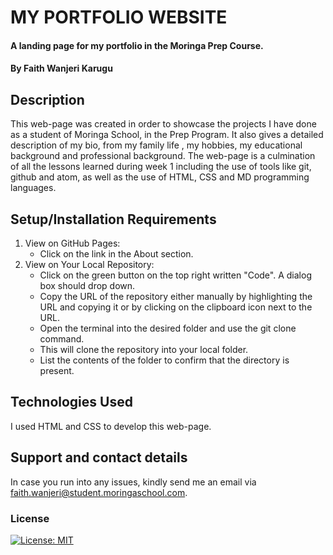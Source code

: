 # MY PORTFOLIO WEBSITE
#### A landing page for my portfolio in the Moringa Prep Course.
#### By **Faith Wanjeri Karugu**
## Description
This web-page was created in order to showcase the projects I have done as a student of Moringa School, in the Prep Program. It also gives a detailed description of my bio, from my family life , my hobbies, my educational background and professional background. The web-page is a culmination of all the lessons learned during week 1 including the use of tools like git, github and atom, as well as the use of HTML, CSS and MD programming languages.
## Setup/Installation Requirements
1. View on GitHub Pages:
   * Click on the link in the About section.
2. View on Your Local Repository:
   * Click on the green button on the top right written "Code". A dialog box    should drop down.
   * Copy the URL of the repository either manually by highlighting the URL and copying it or by clicking on the clipboard icon next to the URL.
   * Open the terminal into the desired folder and use the git clone command.
   * This will clone the repository into your local folder.
   * List the contents of the folder to confirm that the directory is present.
## Technologies Used
I used HTML and CSS to develop this web-page.
## Support and contact details
In case you run into any issues, kindly send me an email via faith.wanjeri@student.moringaschool.com.
### License
[![License: MIT](https://img.shields.io/badge/License-MIT-yellow.svg)](/LICENSE)
